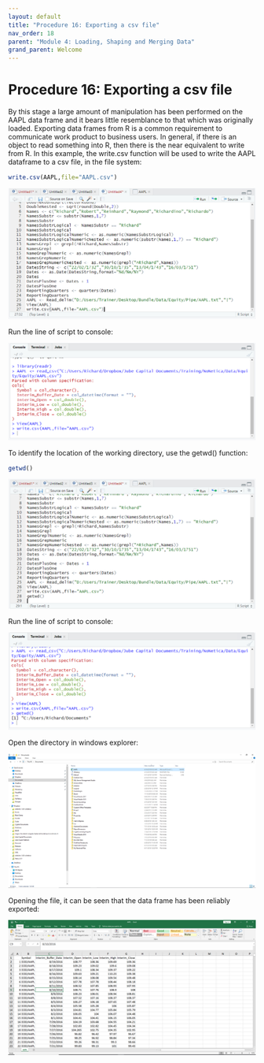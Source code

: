```yaml
---
layout: default
title: "Procedure 16: Exporting a csv file"
nav_order: 18
parent: "Module 4: Loading, Shaping and Merging Data"
grand_parent: Welcome
---
```


# Procedure 16: Exporting a csv file

By this stage a large amount of manipulation has been performed on the AAPL data frame and it bears little resemblance to that which was originally loaded.  Exporting data frames from R is a common requirement to communicate work product to business users.  In general, if there is an object to read something into R, then there is the near equivalent to write from R.  In this example, the write.csv function will be used to write the AAPL dataframe to a csv file, in the file system:

``` r
write.csv(AAPL,file="AAPL.csv")
```

![img.png](img.png)

Run the line of script to console:

![img_1.png](img_1.png)

To identify the location of the working directory, use the getwd() function:

``` r
getwd()
```

![img_2.png](img_2.png)

Run the line of script to console:

![img_3.png](img_3.png)

Open the directory in windows explorer:

![img_4.png](img_4.png)

Opening the file, it can be seen that the data frame has been reliably exported:

![img_5.png](img_5.png)